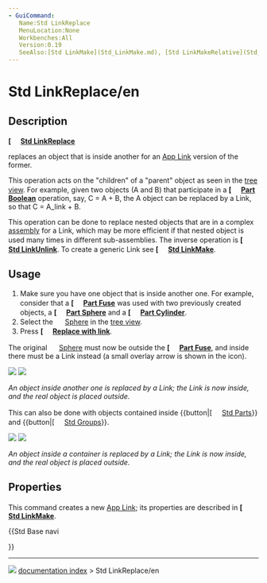 ```yaml
---
- GuiCommand:
   Name:Std LinkReplace
   MenuLocation:None
   Workbenches:All
   Version:0.19
   SeeAlso:[Std LinkMake](Std_LinkMake.md), [Std LinkMakeRelative](Std_LinkMakeRelative.md), [Std LinkUnlink](Std_LinkUnlink.md)
---
```


# Std LinkReplace/en

## Description


**[<img src=images/Std_LinkReplace.svg style="width:16px"> [Std LinkReplace](Std_LinkReplace.md)**

replaces an object that is inside another for an [App Link](App_Link.md) version of the former.

This operation acts on the \"children\" of a \"parent\" object as seen in the [tree view](tree_view.md). For example, given two objects (A and B) that participate in a **[<img src=images/Part_Boolean.svg style="width:16px"> [Part Boolean](Part_Boolean.md)** operation, say, C = A + B, the A object can be replaced by a Link, so that C = A_link + B.

This operation can be done to replace nested objects that are in a complex [assembly](assembly.md) for a Link, which may be more efficient if that nested object is used many times in different sub-assemblies. The inverse operation is **[<img src=images/Std_LinkUnlink.svg style="width:16px"> [Std LinkUnlink](Std_LinkUnlink.md)**. To create a generic Link see **[<img src=images/Std_LinkMake.svg style="width:16px"> [Std LinkMake](Std_LinkMake.md)**.

## Usage

1.  Make sure you have one object that is inside another one. For example, consider that a **[<img src=images/Part_Fuse.svg style="width:16px"> [Part Fuse](Part_Fuse.md)** was used with two previously created objects, a **[<img src=images/Part_Sphere.svg style="width:16px"> [Part Sphere](Part_Sphere.md)** and a **[<img src=images/Part_Cylinder.svg style="width:16px"> [Part Cylinder](Part_Cylinder.md)**.
2.  Select the <img alt="" src=images/Tree_Part_Sphere_Parametric.svg  style="width:16px;"> [Sphere](Part_Sphere.md) in the [tree view](tree_view.md).
3.  Press **[<img src=images/Std_LinkReplace.svg style="width:16px"> [Replace with link](Std_LinkReplace.md)**.

The original <img alt="" src=images/Tree_Part_Sphere_Parametric.svg  style="width:16px;"> [Sphere](Part_Sphere.md) must now be outside the **[<img src=images/Part_Fuse.svg style="width:16px"> [Part Fuse](Part_Fuse.md)**, and inside there must be a Link instead (a small overlay arrow is shown in the icon).

![](images/Std_Link_tree_replace_fuse_1_example.png ) ![](images/Std_Link_tree_replace_fuse_2_example.png )



*An object inside another one is replaced by a Link; the Link is now inside, and the real object is placed outside.*

This can also be done with objects contained inside {{button|[<img src=images/Std_Part.svg style="width:16px"> [Std Parts](Std_Part.md)}} and {{button|[<img src=images/Std_Group.svg style="width:16px"> [Std Groups](Std_Group.md)}}.

![](images/Std_Link_tree_replace_part_1_examples.png ) ![](images/Std_Link_tree_replace_part_2_examples.png )



*An object inside a container is replaced by a Link; the Link is now inside, and the real object is placed outside.*

## Properties

This command creates a new [App Link](App_Link.md); its properties are described in **[<img src=images/Std_LinkMake.svg style="width:16px"> [Std LinkMake](Std_LinkMake.md)**.





{{Std Base navi

}}



---
![](images/Right_arrow.png) [documentation index](../README.md) > Std LinkReplace/en
